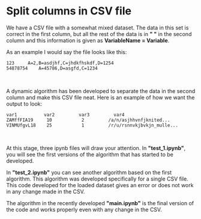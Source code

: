 # Split columns in CSV file

We have a CSV file with a somewhat mixed dataset. The data in this set is correct in the first column, but all the rest of the data is in **" "** in the second column and this information is given as **VariableName = Variable**.
</br>

As an example I would say the file looks like this:
<pre><code>123     A=2,B=asdjhf,C=jhdkfhskdf,D=1254
54878754    A=45786,D=asgfd,C=1234
</code></pre>
</br>

A dynamic algorithm has been developed to separate the data in the second column and make this CSV file neat. Here is an example of how we want the output to look:
<pre><code>var1          var2         var3         var4
ZAMffFIA19     10           2         /a/n/asjhhvnfjknited...
VINMUfgvL18    25           1         /r/u/rsnnvkjbvkjn_mulle...
</code></pre>
</br>

At this stage, three ipynb files will draw your attention. In **"test_1.ipynb"**, you will see the first versions of the algorithm that has started to be developed. 
</br>

In **"test_2.ipynb"** you can see another algorithm based on the first algorithm. This algorithm was developed specifically for a single CSV file. This code developed for the loaded dataset gives an error or does not work in any change made in the CSV.
</br>

The algorithm in the recently developed **"main.ipynb"** is the final version of the code and works properly even with any change in the CSV.


